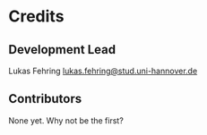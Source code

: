 # Credits


## Development Lead

Lukas Fehring <lukas.fehring@stud.uni-hannover.de>

## Contributors


None yet. Why not be the first?

